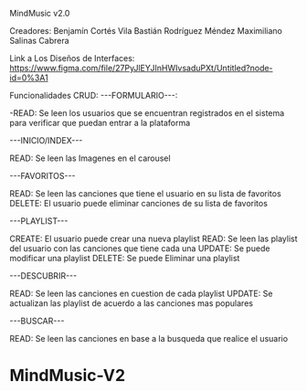 MindMusic
v2.0

Creadores:
Benjamín Cortés Vila
Bastián Rodríguez Méndez
Maximiliano Salinas Cabrera

Link a Los Diseños de Interfaces:
https://www.figma.com/file/27PyJlEYJInHWIvsaduPXt/Untitled?node-id=0%3A1

Funcionalidades CRUD:
---FORMULARIO---:

-READ: Se leen los usuarios que se encuentran registrados en el sistema para verificar que puedan entrar a la plataforma

---INICIO/INDEX---

READ: Se leen las Imagenes en el carousel

---FAVORITOS---

READ: Se leen las canciones que tiene el usuario en su lista de favoritos
DELETE: El usuario puede eliminar canciones de su lista de favoritos

---PLAYLIST---

CREATE: El usuario puede crear una nueva playlist
READ: Se leen las playlist del usuario con las canciones que tiene cada una
UPDATE: Se puede modificar una playlist
DELETE: Se puede Eliminar una playlist

---DESCUBRIR---

READ: Se leen las canciones en cuestion de cada playlist
UPDATE: Se actualizan las playlist de acuerdo a las canciones mas populares

---BUSCAR---

READ: Se leen las canciones en base a la busqueda que realice el usuario
# MindMusic-V2
